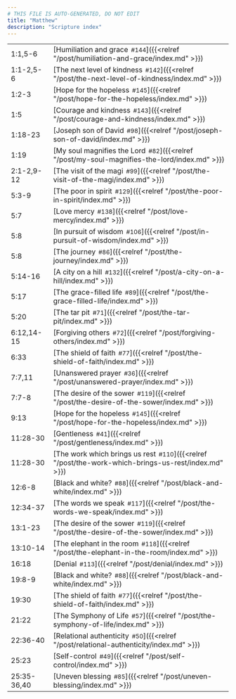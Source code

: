 ```yaml
---
# THIS FILE IS AUTO-GENERATED, DO NOT EDIT
title: "Matthew"
description: "Scripture index"
---
```


|  |  |
| --- | --- |
| 1:1,5-6 | [Humiliation and grace<span style="font-size:smaller; padding-left:0.5em;">#144</span>]({{<relref "/post/humiliation-and-grace/index.md" >}}) |
| 1:1-2,5-6 | [The next level of kindness<span style="font-size:smaller; padding-left:0.5em;">#142</span>]({{<relref "/post/the-next-level-of-kindness/index.md" >}}) |
| 1:2-3 | [Hope for the hopeless<span style="font-size:smaller; padding-left:0.5em;">#145</span>]({{<relref "/post/hope-for-the-hopeless/index.md" >}}) |
| 1:5 | [Courage and kindness<span style="font-size:smaller; padding-left:0.5em;">#143</span>]({{<relref "/post/courage-and-kindness/index.md" >}}) |
| 1:18-23 | [Joseph son of David<span style="font-size:smaller; padding-left:0.5em;">#98</span>]({{<relref "/post/joseph-son-of-david/index.md" >}}) |
| 1:19 | [My soul magnifies the Lord<span style="font-size:smaller; padding-left:0.5em;">#82</span>]({{<relref "/post/my-soul-magnifies-the-lord/index.md" >}}) |
| 2:1-2,9-12 | [The visit of the magi<span style="font-size:smaller; padding-left:0.5em;">#99</span>]({{<relref "/post/the-visit-of-the-magi/index.md" >}}) |
| 5:3-9 | [The poor in spirit<span style="font-size:smaller; padding-left:0.5em;">#129</span>]({{<relref "/post/the-poor-in-spirit/index.md" >}}) |
| 5:7 | [Love mercy<span style="font-size:smaller; padding-left:0.5em;">#138</span>]({{<relref "/post/love-mercy/index.md" >}}) |
| 5:8 | [In pursuit of wisdom<span style="font-size:smaller; padding-left:0.5em;">#106</span>]({{<relref "/post/in-pursuit-of-wisdom/index.md" >}}) |
| 5:8 | [The journey<span style="font-size:smaller; padding-left:0.5em;">#86</span>]({{<relref "/post/the-journey/index.md" >}}) |
| 5:14-16 | [A city on a hill<span style="font-size:smaller; padding-left:0.5em;">#132</span>]({{<relref "/post/a-city-on-a-hill/index.md" >}}) |
| 5:17 | [The grace-filled life<span style="font-size:smaller; padding-left:0.5em;">#89</span>]({{<relref "/post/the-grace-filled-life/index.md" >}}) |
| 5:20 | [The tar pit<span style="font-size:smaller; padding-left:0.5em;">#71</span>]({{<relref "/post/the-tar-pit/index.md" >}}) |
| 6:12,14-15 | [Forgiving others<span style="font-size:smaller; padding-left:0.5em;">#72</span>]({{<relref "/post/forgiving-others/index.md" >}}) |
| 6:33 | [The shield of faith<span style="font-size:smaller; padding-left:0.5em;">#77</span>]({{<relref "/post/the-shield-of-faith/index.md" >}}) |
| 7:7,11 | [Unanswered prayer<span style="font-size:smaller; padding-left:0.5em;">#36</span>]({{<relref "/post/unanswered-prayer/index.md" >}}) |
| 7:7-8 | [The desire of the sower<span style="font-size:smaller; padding-left:0.5em;">#119</span>]({{<relref "/post/the-desire-of-the-sower/index.md" >}}) |
| 9:13 | [Hope for the hopeless<span style="font-size:smaller; padding-left:0.5em;">#145</span>]({{<relref "/post/hope-for-the-hopeless/index.md" >}}) |
| 11:28-30 | [Gentleness<span style="font-size:smaller; padding-left:0.5em;">#41</span>]({{<relref "/post/gentleness/index.md" >}}) |
| 11:28-30 | [The work which brings us rest<span style="font-size:smaller; padding-left:0.5em;">#110</span>]({{<relref "/post/the-work-which-brings-us-rest/index.md" >}}) |
| 12:6-8 | [Black and white?<span style="font-size:smaller; padding-left:0.5em;">#88</span>]({{<relref "/post/black-and-white/index.md" >}}) |
| 12:34-37 | [The words we speak<span style="font-size:smaller; padding-left:0.5em;">#117</span>]({{<relref "/post/the-words-we-speak/index.md" >}}) |
| 13:1-23 | [The desire of the sower<span style="font-size:smaller; padding-left:0.5em;">#119</span>]({{<relref "/post/the-desire-of-the-sower/index.md" >}}) |
| 13:10-14 | [The elephant in the room<span style="font-size:smaller; padding-left:0.5em;">#118</span>]({{<relref "/post/the-elephant-in-the-room/index.md" >}}) |
| 16:18 | [Denial<span style="font-size:smaller; padding-left:0.5em;">#113</span>]({{<relref "/post/denial/index.md" >}}) |
| 19:8-9 | [Black and white?<span style="font-size:smaller; padding-left:0.5em;">#88</span>]({{<relref "/post/black-and-white/index.md" >}}) |
| 19:30 | [The shield of faith<span style="font-size:smaller; padding-left:0.5em;">#77</span>]({{<relref "/post/the-shield-of-faith/index.md" >}}) |
| 21:22 | [The Symphony of Life<span style="font-size:smaller; padding-left:0.5em;">#57</span>]({{<relref "/post/the-symphony-of-life/index.md" >}}) |
| 22:36-40 | [Relational authenticity<span style="font-size:smaller; padding-left:0.5em;">#50</span>]({{<relref "/post/relational-authenticity/index.md" >}}) |
| 25:23 | [Self-control<span style="font-size:smaller; padding-left:0.5em;">#49</span>]({{<relref "/post/self-control/index.md" >}}) |
| 25:35-36,40 | [Uneven blessing<span style="font-size:smaller; padding-left:0.5em;">#85</span>]({{<relref "/post/uneven-blessing/index.md" >}}) |
